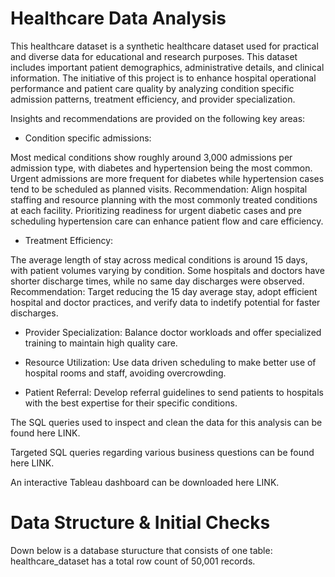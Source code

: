 # Healthcare Data Analysis

This healthcare dataset is a synthetic healthcare dataset used for practical and diverse data for educational and research purposes.
This dataset includes important patient demographics, administrative details, and clinical information. The initiative of this project is to enhance hospital operational performance and patient care quality by analyzing condition specific admission patterns, treatment efficiency, and provider specialization. 

Insights and recommendations are provided on the following key areas:

- Condition specific admissions:

Most medical conditions show roughly around 3,000 admissions per admission type, with diabetes and hypertension being the most common. Urgent admissions are more frequent for diabetes while hypertension cases tend to be scheduled as planned visits.
Recommendation: 
Align hospital staffing and resource planning with the most commonly treated conditions at each facility. Prioritizing readiness for urgent diabetic cases and pre scheduling hypertension care can enhance patient flow and care efficiency.

- Treatment Efficiency:

The average length of stay across medical conditions is around 15 days, with patient volumes varying by condition. Some hospitals and doctors have shorter discharge times, while no same day discharges were observed.                                      
Recommendation:
Target reducing the 15 day average stay, adopt efficient hospital and doctor practices, and verify data to indetify potential for faster discharges.

- Provider Specialization:
Balance doctor workloads and offer specialized training to maintain high quality care.

- Resource Utilization:
Use data driven scheduling to make better use of hospital rooms and staff, avoiding overcrowding.

- Patient Referral:
Develop referral guidelines to send patients to hospitals with the best expertise for their specific conditions.


The SQL queries used to inspect and clean the data for this analysis can be found here LINK.

Targeted SQL queries regarding various business questions can be found here LINK.

An interactive Tableau dashboard can be downloaded here LINK.

# Data Structure & Initial Checks 

Down below is a database sturucture that consists of one table: healthcare_dataset has a total row count of 50,001 records.




